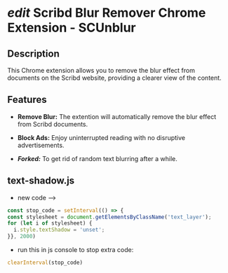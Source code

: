 # *edit* Scribd Blur Remover Chrome Extension - SCUnblur

## Description

This Chrome extension allows you to remove the blur effect from documents on the Scribd website, providing a clearer view of the content.

## Features

- **Remove Blur:** The extention will automatically remove the blur effect from Scribd documents.
  
- **Block Ads:** Enjoy uninterrupted reading with no disruptive advertisements.
  
- ***Forked:*** To get rid of random text blurring after a while.

## text-shadow.js
- new code -->
```js
const stop_code = setInterval(() => {
const stylesheet = document.getElementsByClassName('text_layer');
for (let i of stylesheet) {
  i.style.textShadow = 'unset';
}}, 2000)
```
- run this in js console to stop extra code:
```js
clearInterval(stop_code)
```
